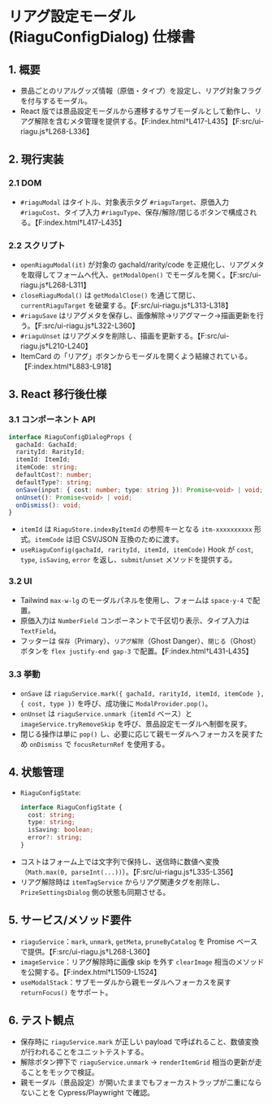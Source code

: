 # リアグ設定モーダル (RiaguConfigDialog) 仕様書

## 1. 概要
- 景品ごとのリアルグッズ情報（原価・タイプ）を設定し、リアグ対象フラグを付与するモーダル。
- React 版では景品設定モーダルから遷移するサブモーダルとして動作し、リアグ解除を含むメタ管理を提供する。【F:index.html†L417-L435】【F:src/ui-riagu.js†L268-L336】

## 2. 現行実装
### 2.1 DOM
- `#riaguModal` はタイトル、対象表示タグ `#riaguTarget`、原価入力 `#riaguCost`、タイプ入力 `#riaguType`、保存/解除/閉じるボタンで構成される。【F:index.html†L417-L435】

### 2.2 スクリプト
- `openRiaguModal(it)` が対象の gachaId/rarity/code を正規化し、リアグメタを取得してフォームへ代入、`getModalOpen()` でモーダルを開く。【F:src/ui-riagu.js†L268-L311】
- `closeRiaguModal()` は `getModalClose()` を通じて閉じ、`currentRiaguTarget` を破棄する。【F:src/ui-riagu.js†L313-L318】
- `#riaguSave` はリアグメタを保存し、画像解除→リアグマーク→描画更新を行う。【F:src/ui-riagu.js†L322-L360】
- `#riaguUnset` はリアグメタを削除し、描画を更新する。【F:src/ui-riagu.js†L210-L240】
- ItemCard の「リアグ」ボタンからモーダルを開くよう結線されている。【F:index.html†L883-L918】

## 3. React 移行後仕様
### 3.1 コンポーネント API
```ts
interface RiaguConfigDialogProps {
  gachaId: GachaId;
  rarityId: RarityId;
  itemId: ItemId;
  itemCode: string;
  defaultCost?: number;
  defaultType?: string;
  onSave(input: { cost: number; type: string }): Promise<void> | void;
  onUnset(): Promise<void> | void;
  onDismiss(): void;
}
```
- `itemId` は `RiaguStore.indexByItemId` の参照キーとなる `itm-xxxxxxxxxx` 形式。`itemCode` は旧 CSV/JSON 互換のために渡す。
- `useRiaguConfig(gachaId, rarityId, itemId, itemCode)` Hook が `cost`, `type`, `isSaving`, `error` を返し、`submit`/`unset` メソッドを提供する。

### 3.2 UI
- Tailwind `max-w-lg` のモーダルパネルを使用し、フォームは `space-y-4` で配置。
- 原価入力は `NumberField` コンポーネントで千区切り表示、タイプ入力は `TextField`。
- フッターは `保存`（Primary）、`リアグ解除`（Ghost Danger）、`閉じる`（Ghost）ボタンを `flex justify-end gap-3` で配置。【F:index.html†L431-L435】

### 3.3 挙動
- `onSave` は `riaguService.mark({ gachaId, rarityId, itemId, itemCode }, { cost, type })` を呼び、成功後に `ModalProvider.pop()`。
- `onUnset` は `riaguService.unmark`（`itemId` ベース）と `imageService.tryRemoveSkip` を呼び、景品設定モーダルへ制御を戻す。
- 閉じる操作は単に `pop()` し、必要に応じて親モーダルへフォーカスを戻すため `onDismiss` で `focusReturnRef` を使用する。

## 4. 状態管理
- `RiaguConfigState`:
  ```ts
  interface RiaguConfigState {
    cost: string;
    type: string;
    isSaving: boolean;
    error?: string;
  }
  ```
- コストはフォーム上では文字列で保持し、送信時に数値へ変換（`Math.max(0, parseInt(...))`）。【F:src/ui-riagu.js†L335-L356】
- リアグ解除時は `itemTagService` からリアグ関連タグを削除し、`PrizeSettingsDialog` 側の状態も同期させる。

## 5. サービス/メソッド要件
- `riaguService`：`mark`, `unmark`, `getMeta`, `pruneByCatalog` を Promise ベースで提供。【F:src/ui-riagu.js†L268-L360】
- `imageService`：リアグ解除時に画像 skip を外す `clearImage` 相当のメソッドを公開する。【F:index.html†L1509-L1524】
- `useModalStack`：サブモーダルから親モーダルへフォーカスを戻す `returnFocus()` をサポート。

## 6. テスト観点
- 保存時に `riaguService.mark` が正しい payload で呼ばれること、数値変換が行われることをユニットテストする。
- 解除ボタン押下で `riaguService.unmark` → `renderItemGrid` 相当の更新が走ることをモックで検証。
- 親モーダル（景品設定）が開いたままでもフォーカストラップが二重にならないことを Cypress/Playwright で確認。
